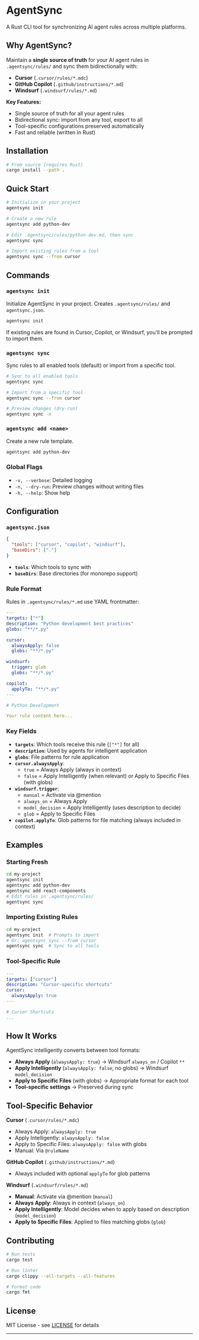 # AgentSync

A Rust CLI tool for synchronizing AI agent rules across multiple platforms.

## Why AgentSync?

Maintain a **single source of truth** for your AI agent rules in `.agentsync/rules/` and sync them bidirectionally with:

- **Cursor** (`.cursor/rules/*.mdc`)
- **GitHub Copilot** (`.github/instructions/*.md`)
- **Windsurf** (`.windsurf/rules/*.md`)

**Key Features:**

- Single source of truth for all your agent rules
- Bidirectional sync: import from any tool, export to all
- Tool-specific configurations preserved automatically
- Fast and reliable (written in Rust)

## Installation

```bash
# From source (requires Rust)
cargo install --path .
```

## Quick Start

```bash
# Initialize in your project
agentsync init

# Create a new rule
agentsync add python-dev

# Edit .agentsync/rules/python-dev.md, then sync
agentsync sync

# Import existing rules from a tool
agentsync sync --from cursor
```

## Commands

### `agentsync init`

Initialize AgentSync in your project. Creates `.agentsync/rules/` and `agentsync.json`.

```bash
agentsync init
```

If existing rules are found in Cursor, Copilot, or Windsurf, you'll be prompted to import them.

### `agentsync sync`

Sync rules to all enabled tools (default) or import from a specific tool.

```bash
# Sync to all enabled tools
agentsync sync

# Import from a specific tool
agentsync sync --from cursor

# Preview changes (dry-run)
agentsync sync -n
```

### `agentsync add <name>`

Create a new rule template.

```bash
agentsync add python-dev
```

### Global Flags

- `-v, --verbose`: Detailed logging
- `-n, --dry-run`: Preview changes without writing files
- `-h, --help`: Show help

## Configuration

### `agentsync.json`

```json
{
  "tools": ["cursor", "copilot", "windsurf"],
  "baseDirs": ["."]
}
```

- **`tools`**: Which tools to sync with
- **`baseDirs`**: Base directories (for monorepo support)

### Rule Format

Rules in `.agentsync/rules/*.md` use YAML frontmatter:

```yaml
---
targets: ["*"]
description: "Python development best practices"
globs: "**/*.py"

cursor:
  alwaysApply: false
  globs: "**/*.py"

windsurf:
  trigger: glob
  globs: "**/*.py"

copilot:
  applyTo: "**/*.py"
---

# Python Development

Your rule content here...
```

### Key Fields

- **`targets`**: Which tools receive this rule (`["*"]` for all)
- **`description`**: Used by agents for intelligent application
- **`globs`**: File patterns for rule application
- **`cursor.alwaysApply`**:
  - `true` = Always Apply (always in context)
  - `false` = Apply Intelligently (when relevant) or Apply to Specific Files (with globs)
- **`windsurf.trigger`**:
  - `manual` = Activate via @mention
  - `always_on` = Always Apply
  - `model_decision` = Apply Intelligently (uses description to decide)
  - `glob` = Apply to Specific Files
- **`copilot.applyTo`**: Glob patterns for file matching (always included in context)

## Examples

### Starting Fresh

```bash
cd my-project
agentsync init
agentsync add python-dev
agentsync add react-components
# Edit rules in .agentsync/rules/
agentsync sync
```

### Importing Existing Rules

```bash
cd my-project
agentsync init  # Prompts to import
# Or: agentsync sync --from cursor
agentsync sync  # Sync to all tools
```

### Tool-Specific Rule

```yaml
---
targets: ["cursor"]
description: "Cursor-specific shortcuts"
cursor:
  alwaysApply: true
---

# Cursor Shortcuts
...
```

## How It Works

AgentSync intelligently converts between tool formats:

- **Always Apply** (`alwaysApply: true`) → Windsurf `always_on` / Copilot `**`
- **Apply Intelligently** (`alwaysApply: false`, no globs) → Windsurf `model_decision`
- **Apply to Specific Files** (with globs) → Appropriate format for each tool
- **Tool-specific settings** → Preserved during sync

## Tool-Specific Behavior

**Cursor** (`.cursor/rules/*.mdc`)

- Always Apply: `alwaysApply: true`
- Apply Intelligently: `alwaysApply: false`
- Apply to Specific Files: `alwaysApply: false` with globs
- Manual: Via `@ruleName`

**GitHub Copilot** (`.github/instructions/*.md`)

- Always included with optional `applyTo` for glob patterns

**Windsurf** (`.windsurf/rules/*.md`)

- **Manual**: Activate via @mention (`manual`)
- **Always Apply**: Always in context (`always_on`)
- **Apply Intelligently**: Model decides when to apply based on description (`model_decision`)
- **Apply to Specific Files**: Applied to files matching globs (`glob`)

## Contributing

```bash
# Run tests
cargo test

# Run linter
cargo clippy --all-targets --all-features

# Format code
cargo fmt
```

## License

MIT License - see [LICENSE](LICENSE) for details

---
